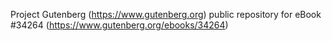 Project Gutenberg (https://www.gutenberg.org) public repository for eBook #34264 (https://www.gutenberg.org/ebooks/34264)

